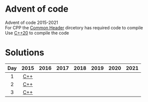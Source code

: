 # Advent of code

Advent of code 2015-2021  
For CPP the [Common Header](/Cpp/common_header) dircetory has required code to compile  
Use [C++20](https://en.cppreference.com/w/cpp/20) to compile the code

# Solutions
| Day | 2015 | 2016 | 2017 | 2018 | 2019 | 2020 | 2021 |
| :--: | :--: | :--: | :--: | :--: | :--: | :--: | :--:
| 1 | [C++](/Cpp/2015/day1.cpp) |
| 2 | [C++](/Cpp/2015/day2.cpp) |
| 3 | [C++](/Cpp/2015/day3.cpp) |
